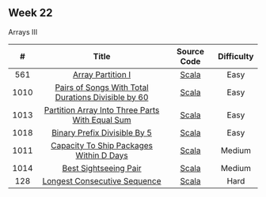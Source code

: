 ## Week 22

Arrays III

| # | Title | Source Code | Difficulty |
|:---:|:---:|:---:|:---:|
| 561 | [Array Partition I](https://leetcode-cn.com/problems/array-partition-i/) | [Scala](https://github.com/Somainer/stca-weekly-challenge/tree/master/week22/561-array-partition-i/arrayPairSum.scala) | Easy |
| 1010 | [Pairs of Songs With Total Durations Divisible by 60](https://leetcode-cn.com/problems/pairs-of-songs-with-total-durations-divisible-by-60/) | [Scala](https://github.com/Somainer/stca-weekly-challenge/tree/master/week22/1055-pairs-of-songs-with-total-durations-divisible-by-60/numPairsDivisibleBy60.scala) | Easy |
| 1013 | [Partition Array Into Three Parts With Equal Sum](https://leetcode-cn.com/problems/partition-array-into-three-parts-with-equal-sum/) | [Scala](https://github.com/Somainer/stca-weekly-challenge/tree/master/week22/1062-partition-array-into-three-parts-with-equal-sum/canThreePartsEqualSum.scala) | Easy |
| 1018 | [Binary Prefix Divisible By 5](https://leetcode-cn.com/problems/binary-prefix-divisible-by-5/) | [Scala](https://github.com/Somainer/stca-weekly-challenge/tree/master/week22/1071-binary-prefix-divisible-by-5/prefixesDivBy5.scala) | Easy |
| 1011 | [Capacity To Ship Packages Within D Days](https://leetcode-cn.com/problems/capacity-to-ship-packages-within-d-days/) | [Scala](https://github.com/Somainer/stca-weekly-challenge/tree/master/week22/1056-capacity-to-ship-packages-within-d-days/shipWithinDays.scala) | Medium |
| 1014 | [Best Sightseeing Pair](https://leetcode-cn.com/problems/best-sightseeing-pair/) | [Scala](https://github.com/Somainer/stca-weekly-challenge/tree/master/week22/1063-best-sightseeing-pair/maxScoreSightseeingPair.scala) | Medium |
| 128 | [Longest Consecutive Sequence](https://leetcode-cn.com/problems/longest-consecutive-sequence/) | [Scala](https://github.com/Somainer/stca-weekly-challenge/tree/master/week22/128-longest-consecutive-sequence/longestConsecutive.scala) | Hard |
